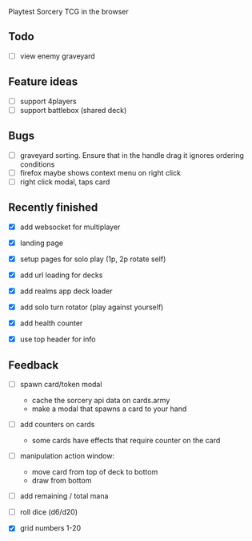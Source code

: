 Playtest Sorcery TCG in the browser

## Todo 
- [ ] view enemy graveyard

## Feature ideas
- [ ] support 4players
- [ ] support battlebox (shared deck)

## Bugs
- [ ] graveyard sorting. Ensure that in the handle drag it ignores ordering conditions
- [ ] firefox maybe shows context menu on right click
- [ ] right click modal, taps card

## Recently finished
- [x] add websocket for multiplayer
- [x] landing page
- [x] setup pages for solo play (1p, 2p rotate self)
- [x] add url loading for decks
- [x] add realms app deck loader
- [x] add solo turn rotator (play against yourself)
- [x] add health counter
- [x] use top header for info


## Feedback
- [ ] spawn card/token modal
    - cache the sorcery api data on cards.army
    - make a modal that spawns a card to your hand
- [ ] add counters on cards
    - some cards have effects that require counter on the card
- [ ] manipulation action window:
    - move card from top of deck to bottom
    - draw from bottom
- [ ] add remaining / total mana
- [ ] roll dice (d6/d20)
- [x] grid numbers 1-20


